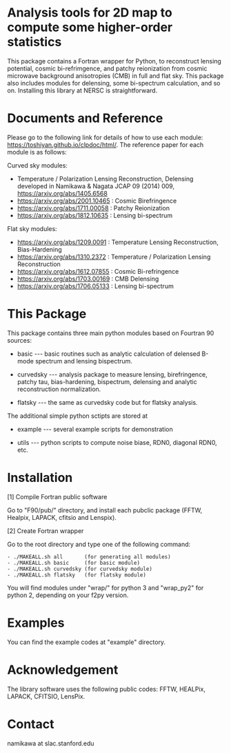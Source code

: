 # Analysis tools for 2D map to compute some higher-order statistics

This package contains a Fortran wrapper for Python, to reconstruct lensing potential, cosmic bi-refrimgence, and patchy reionization from cosmic microwave background anisotropies (CMB) in full and flat sky. This package also includes modules for delensing, some bi-spectrum calculation, and so on. Installing this library at NERSC is straightforward. 

# Documents and Reference

Please go to the following link for details of how to use each module:
https://toshiyan.github.io/clpdoc/html/. 
The reference paper for each module is as follows:

Curved sky modules:

  - Temperature / Polarization Lensing Reconstruction, Delensing
   developed in Namikawa & Nagata JCAP 09 (2014) 009, https://arxiv.org/abs/1405.6568
  - https://arxiv.org/abs/2001.10465 : Cosmic Birefringence
  - https://arxiv.org/abs/1711.00058 : Patchy Reionization
  - https://arxiv.org/abs/1812.10635 : Lensing bi-spectrum

Flat sky modules:

  - https://arxiv.org/abs/1209.0091 : Temperature Lensing Reconstruction, Bias-Hardening
  - https://arxiv.org/abs/1310.2372 : Temperature / Polarization Lensing Reconstruction
  - https://arxiv.org/abs/1612.07855 : Cosmic Bi-refringence
  - https://arxiv.org/abs/1703.00169 : CMB Delensing
  - https://arxiv.org/abs/1706.05133 : Lensing bi-spectrum


# This Package

This package contains three main python modules based on Fourtran 90 sources: 
  
  - basic     --- basic routines such as analytic calculation of delensed B-mode spectrum and lensing bispectrum.

  - curvedsky --- analysis package to measure lensing, birefringence, patchy tau, bias-hardening, bispectrum, delensing and analytic reconstruction normalization.
  
  - flatsky   --- the same as curvedsky code but for flatsky analysis.

The additional simple python sctipts are stored at

  - example   --- several example scripts for demonstration
  
  - utils     --- python scripts to compute noise biase, RDN0, diagonal RDN0, etc. 


# Installation

  [1] Compile Fortran public software

  Go to "F90/pub/" directory, and install each pubclic package (FFTW, Healpix, LAPACK, cfitsio and Lenspix). 

  [2] Create Fortran wrapper

  Go to the root directory and type one of the following command:

    - ./MAKEALL.sh all       (for generating all modules)
    - ./MAKEALL.sh basic     (for basic module)
    - ./MAKEALL.sh curvedsky (for curvedsky module)
    - ./MAKEALL.sh flatsky   (for flatsky module)
  
  You will find modules under "wrap/" for python 3 and "wrap_py2" for python 2, depending on your f2py version.

# Examples

You can find the example codes at "example" directory. 


# Acknowledgement

The library software uses the following public codes: FFTW, HEALPix, LAPACK, CFITSIO, LensPix. 

# Contact

  namikawa at slac.stanford.edu

